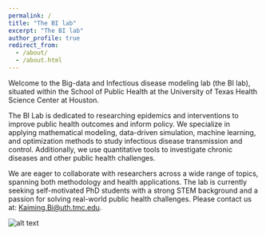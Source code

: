 ```yaml
---
permalink: /
title: "The BI lab"
excerpt: "The BI lab"
author_profile: true
redirect_from: 
  - /about/
  - /about.html
---
```

Welcome to the Big-data and Infectious disease modeling lab (the BI lab), situated within the School of Public Health at the University of Texas Health Science Center at Houston.

The BI Lab is dedicated to researching epidemics and interventions to improve public health outcomes and inform policy. We specialize in applying mathematical modeling, data-driven simulation, machine learning, and optimization methods to study infectious disease transmission and control. Additionally, we use quantitative tools to investigate chronic diseases and other public health challenges.

We are eager to collaborate with researchers across a wide range of topics, spanning both methodology and health applications. The lab is currently seeking self-motivated PhD students with a strong STEM background and a passion for solving real-world public health challenges. Please contact us at: Kaiming.Bi@uth.tmc.edu.

![alt text](https://github.com/bikaiming93/bikaiming93.github.io/tree/master/images/research_frame.png)

